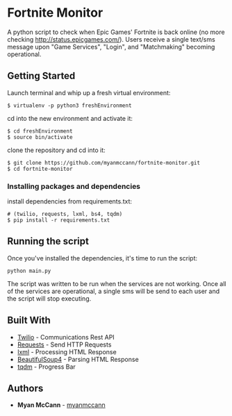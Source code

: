 # Fortnite Monitor

A python script to check when Epic Games' Fortnite is back online (no more checking http://status.epicgames.com/). Users receive a single text/sms message upon "Game Services", "Login", and "Matchmaking" becoming operational.

## Getting Started

Launch terminal and whip up a fresh virtual environment:
```
$ virtualenv -p python3 freshEnvironment
```
cd into the new environment and activate it:
```
$ cd freshEnvironment
$ source bin/activate
```
clone the repository and cd into it:
```
$ git clone https://github.com/myanmccann/fortnite-monitor.git
$ cd fortnite-monitor
```

### Installing packages and dependencies

install dependencies from requirements.txt:
```
# (twilio, requests, lxml, bs4, tqdm)
$ pip install -r requirements.txt
```

## Running the script

Once you've installed the dependencies, it's time to run the script:
```
python main.py
```
The script was written to be run when the services are not working. Once all of the services are operational, a single sms will be send to each user and the script will stop executing. 

## Built With

* [Twilio](https://www.twilio.com/docs/) - Communications Rest API
* [Requests](http://docs.python-requests.org/en/master/) - Send HTTP Requests
* [lxml](https://lxml.de/) - Processing HTML Response
* [BeautifulSoup4](https://www.crummy.com/software/BeautifulSoup/bs4/doc/) - Parsing HTML Response
* [tqdm](https://pypi.org/project/tqdm/) - Progress Bar

## Authors

* **Myan McCann** - [myanmccann](https://github.com/myanmccann)
